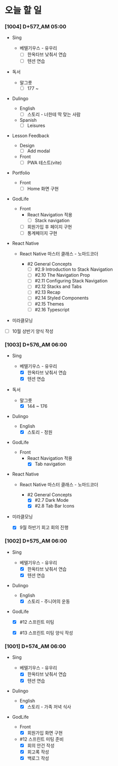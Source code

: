 # 오늘 할 일

### [1004] D+577_AM 05:00

- Sing

  - 베텔기우스 - 유우리
    - [ ] 한옥타브 낮춰서 연습
    - [ ] 텐션 연습
- 독서
  - 말그릇
    - [ ] 177 ~ 
- Dulingo
  - English
    - [ ] 스토리 - 너한테 딱 맞는 사람
  - Spanish
    - [ ] Leisures
- Lesson Feedback
  - Design
    - [ ] Add modal
  - Front
    - [ ] PWA 테스트(vite)
- Portfolio
  - Front
    - [ ] Home 화면 구현
- GodLife
  - Front
    - React Navigation 적용
      - [ ] Stack navigation
    - [ ] 회원가입 후 페이지 구현
    - [ ] 통계페이지 구현
- React Native

  - React Native 마스터 클래스 - 노마드코더

    - #2 General Concepts
      - [ ] #2.9 Introduction to Stack Navigation
      - [ ] #2.10 The Navigation Prop
      - [ ] #2.11 Configuring Stack Navigation
      - [ ] #2.12 Stacks and Tabs
      - [ ] #2.13 Recap
      - [ ] #2.14 Styled Components
      - [ ] #2.15 Themes
      - [ ] #2.16 Typescript
- 미라클모닝
- [ ] 10월 상반기 양식 작성



### [1003] D+576_AM 06:00

- Sing

  - 베텔기우스 - 유우리
    - [x] 한옥타브 낮춰서 연습
    - [x] 텐션 연습
- 독서
  - 말그릇
    - [x] 144 ~ 176
- Dulingo
  - English
    - [x] 스토리 - 정원
- GodLife
  - Front
    - React Navigation 적용
      - [x] Tab navigation
- React Native

  - React Native 마스터 클래스 - 노마드코더

    - #2 General Concepts
      - [x] #2.7 Dark Mode
      - [x] #2.8 Tab Bar Icons
- 미라클모닝
  - [x] 9월 하반기 회고 회의 진행




### [1002] D+575_AM 06:00

- Sing

  - 베텔기우스 - 유우리
    - [x] 한옥타브 낮춰서 연습
    - [x] 텐션 연습
- Dulingo
  - English
    - [x] 스토리 - 주니어의 운동
- GodLife
  - [x] #12 스프린트 미팅
  - [x] #13 스프린트 미팅 양식 작성



### [1001] D+574_AM 06:00

- Sing

  - 베텔기우스 - 유우리
    - [x] 한옥타브 낮춰서 연습
    - [x] 텐션 연습
- Dulingo
  - English
    - [x] 스토리 - 가족 저녁 식사
- GodLife
  - Front
    - [x] 회원가입 화면 구현
  - #12 스프린트 미팅 준비
    - [x] 회의 안건 작성
    - [x] 회고록 작성
    - [x] 백로그 작성

